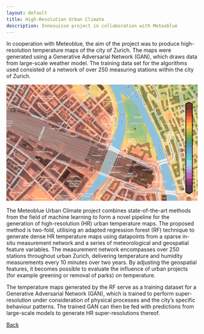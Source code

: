 ```yaml
---
layout: default
title: High-Resolution Urban Climate 
description: Innosuisse project in collaboration with Meteoblue
---
```


In cooperation with Meteoblue, the aim of the project was to produce high-resolution temperature maps of the city of Zurich. The maps were generated using a Generative Adversarial Network (GAN), which draws data from large-scale weather model. The training data set for the algorithms used consisted of a network of over 250 measuring stations within the city of Zurich.

![Branching](./../../pictures/meteoblue_stadtklima.png)

The Meteoblue Urban Climate project combines state-of-the-art methods from the field of machine learning to form a novel pipeline for the generation of high-resolution (HR) urban temperature maps. The proposed method is two-fold, utilising an adapted regression forest (RF) technique to generate dense HR temperature maps using datapoints from a sparse in-situ measurement network and a series of meteorological and geospatial feature variables. The measurement network encompasses over 250 stations throughout urban Zurich, delivering temperature and humidity measurements every 10 minutes over two years. By adjusting the geospatial features, it becomes possible to evaluate the influence of urban projects (for example greening or removal of parks) on temperature.

The temperature maps generated by the RF serve as a training dataset for a Generative Adversarial Network (GAN), which is trained to perform super-resolution under consideration of physical processes and the city’s specific behaviour patterns. The trained GAN can then be fed with predictions from large-scale models to generate HR super-resolutions thereof. 

[Back](https://https://isandaiinaviation.github.io/pages/research.html)